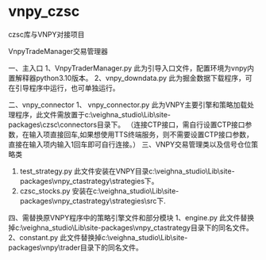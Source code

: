 # vnpy_czsc
czsc库与VNPY对接项目

VnpyTradeManager交易管理器

一、主入口
1、VnpyTraderManager.py 此为引导入口文件，配置环境为vnpy内置解释器python3.10版本。
2、vnpy_downdata.py 此为掘金数据下载程序，可在引导程序中运行，也可单独运行。

二、vnpy_connector
1、 vnpy_connector.py 此为VNPY主要引擎和策略加载处理程序，此文件需放置于c:\veighna_studio\Lib\site-packages\czsc\connectors目录下。
（连接CTP接口，需自行设置CTP接口参数，在输入项直接回车,如果想使用TTS终端服务，则不需要设置CTP接口参数，直接在输入项内输入1回车即可自行连接。）
三、VNPY交易管理类以及信号仓位策略类
1. test_strategy.py 此文件安装在VNPY目录c:\veighna_studio\Lib\site-packages\vnpy_ctastrategy\strategies下。
2. czsc_stocks.py 安装在c:\veighna_studio\Lib\site-packages\vnpy_ctastrategy\strategies\src下.

四、需替换原VNPY程序中的策略引擎文件和部分模块
1、engine.py 此文件替换掉c:\veighna_studio\Lib\site-packages\vnpy_ctastrategy目录下的同名文件。
2、constant.py 此文件替换掉c:\veighna_studio\Lib\site-packages\vnpy\trader目录下的同名文件。






